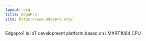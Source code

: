 ```yaml
---
layout: org
title: EdgePro
site: https://www.edgepro.org/
---
```

Edgepro1 is IoT development platform based on i.MXRT1064 CPU
